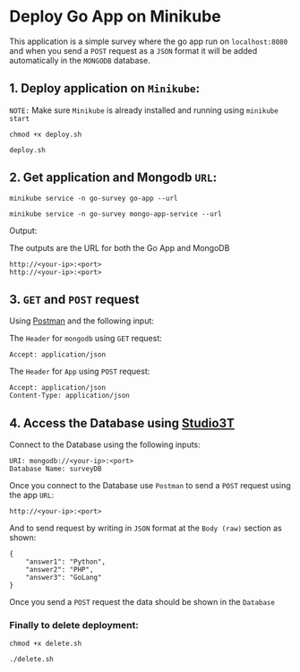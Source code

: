 # Deploy Go App on Minikube

This application is a simple survey where the go app run on `localhost:8080` and when you send a `POST` request as a `JSON` format it will be added automatically in the `MONGODB` database.

## 1. Deploy application on `Minikube`:

`NOTE:` Make sure `Minikube` is already installed and running using `minikube start`

```
chmod +x deploy.sh

deploy.sh
```

## 2. Get application and Mongodb `URL`:

```
minikube service -n go-survey go-app --url

minikube service -n go-survey mongo-app-service --url
```

Output:

The outputs are the URL for both the Go App and MongoDB

```
http://<your-ip>:<port>
http://<your-ip>:<port>
```

## 3. `GET` and `POST` request

Using [Postman](https://www.postman.com/) and the following input:

The `Header` for `mongodb` using `GET` request:

```
Accept: application/json
```

The `Header` for `App` using `POST` request:

```
Accept: application/json
Content-Type: application/json
```

## 4. Access the Database using [Studio3T](https://studio3t.com/knowledge-base/articles/installation/)

Connect to the Database using the following inputs:

```
URI: mongodb://<your-ip>:<port>
Database Name: surveyDB
```

Once you connect to the Database use `Postman` to send a `POST` request using the app `URL`:

```
http://<your-ip>:<port>
```

And to send request by writing in `JSON` format at the `Body (raw)` section as shown:

```
{
    "answer1": "Python",
    "answer2": "PHP",
    "answer3": "GoLang"
}
```

Once you send a `POST` request the data should be shown in the `Database`

### Finally to delete deployment:

```
chmod +x delete.sh

./delete.sh
```